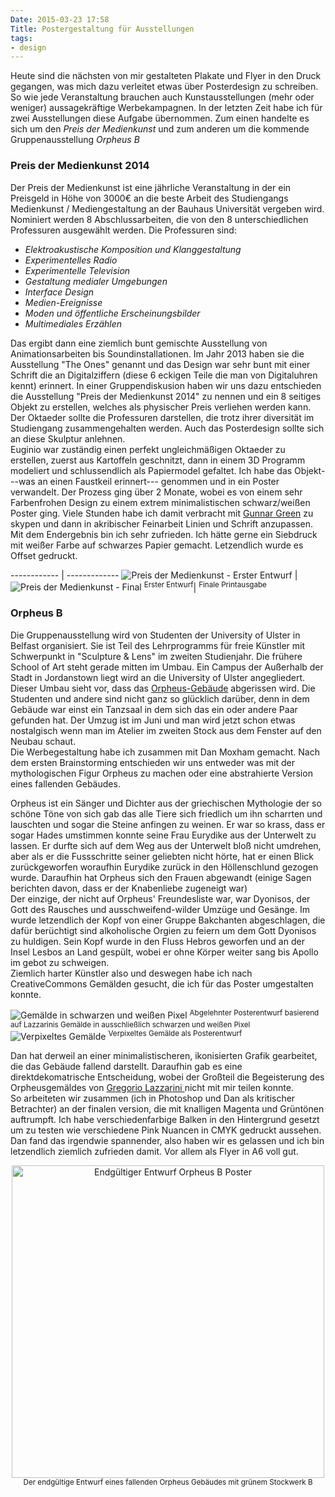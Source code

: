 ```yaml
---
Date: 2015-03-23 17:58
Title: Postergestaltung für Ausstellungen
tags: 
- design
---
```

Heute sind die nächsten von mir gestalteten Plakate und Flyer in den Druck gegangen, was mich dazu verleitet etwas über Posterdesign zu schreiben. 
So wie jede Veranstaltung brauchen auch Kunstausstellungen (mehr oder weniger) aussagekräftige Werbekampagnen. In der letzten Zeit habe ich für zwei Ausstellungen diese Aufgabe übernommen. Zum einen handelte es sich um den *Preis der Medienkunst* und zum anderen um die kommende Gruppenausstellung *Orpheus B*
<!--more-->  

### Preis der Medienkunst 2014

Der Preis der Medienkunst ist eine jährliche Veranstaltung in der ein Preisgeld in Höhe von 3000€ an die beste Arbeit des Studiengangs Medienkunst / Mediengestaltung an der Bauhaus Universität vergeben wird. Nominiert werden 8 Abschlussarbeiten, die von den 8 unterschiedlichen Professuren ausgewählt werden. 
Die Professuren sind: 
 
* *Elektroakustische Komposition und Klanggestaltung*
* *Experimentelles Radio*
* *Experimentelle Television*
* *Gestaltung medialer Umgebungen* 
* *Interface Design*  
* *Medien-Ereignisse*
* *Moden und öffentliche Erscheinungsbilder*
* *Multimediales Erzählen*

Das ergibt dann eine ziemlich bunt gemischte Ausstellung von Animationsarbeiten bis Soundinstallationen. Im Jahr 2013 haben sie die Ausstellung "The Ones" genannt und das Design war sehr bunt mit einer Schrift die an Digitalziffern (diese 6 eckigen Teile die man von Digitaluhren kennt) erinnert. 
In einer Gruppendiskusion haben wir uns dazu entschieden die Ausstellung "Preis der Medienkunst 2014" zu nennen und ein 8 seitiges Objekt zu erstellen, welches als physischer Preis verliehen werden kann. Der Oktaeder sollte die Professuren darstellen, die trotz ihrer diversität im Studiengang zusammengehalten werden. Auch das Posterdesign sollte sich an diese Skulptur anlehnen.  
Euginio war zuständig einen perfekt ungleichmäßigen Oktaeder zu erstellen, zuerst aus Kartoffeln geschnitzt, dann in einem 3D Programm modeliert und schlussendlich als Papiermodel gefaltet. Ich habe das Objekt---was an einen Faustkeil erinnert--- genommen und in ein Poster verwandelt. Der Prozess ging über 2 Monate, wobei es von einem sehr Farbenfrohen Design zu einem extrem minimalistischen schwarz/weißen Poster ging. Viele Stunden habe ich damit verbracht mit [Gunnar Green](http://thegreeneyl.com) zu skypen und dann in akribischer Feinarbeit Linien und Schrift anzupassen. Mit dem Endergebnis bin ich sehr zufrieden. Ich hätte gerne ein Siebdruck mit weißer Farbe auf schwarzes Papier gemacht. Letzendlich wurde es Offset gedruckt. 


------------ | ------------- 
<img src="/img/preis_der_medien_first.png" alt="Preis der Medienkunst - Erster Entwurf"> | <img src="/img/preis_der_medienkunst_final.png" alt="Preis der Medienkunst - Final"> 
<sup>Erster Entwurf</sup>| <sup>Finale Printausgabe</sup>   



### Orpheus B

Die Gruppenausstellung wird von Studenten der University of Ulster in Belfast organisiert. Sie ist Teil des Lehrprogramms für freie Künstler mit Schwerpunkt in "Sculpture & Lens" im zweiten Studienjahr. Die frühere School of Art steht gerade mitten im Umbau. Ein Campus der Außerhalb der Stadt in Jordanstown liegt wird an die University of Ulster angegliedert. Dieser Umbau sieht vor, dass das [Orpheus-Gebäude](http://www.futurebelfast.com/orpheus-building.html) abgerissen wird. Die Studenten und andere sind nicht ganz so glücklich darüber, denn in dem Gebäude war einst ein Tanzsaal in dem sich das ein oder andere Paar gefunden hat. Der Umzug ist im Juni und man wird jetzt schon etwas nostalgisch wenn man im Atelier im zweiten Stock aus dem Fenster auf den Neubau schaut.  
Die Werbegestaltung habe ich zusammen mit Dan Moxham gemacht. Nach dem ersten Brainstorming entschieden wir uns entweder was mit der mythologischen Figur Orpheus zu machen oder eine abstrahierte Version eines fallenden Gebäudes.  

Orpheus ist ein Sänger und Dichter aus der griechischen Mythologie der so schöne Töne von sich gab das alle Tiere sich friedlich um ihn scharrten und lauschten und sogar die Steine anfingen zu weinen. Er war so krass, dass er sogar Hades umstimmen konnte seine Frau Eurydike aus der Unterwelt zu lassen. Er durfte sich auf dem Weg aus der Unterwelt bloß nicht umdrehen, aber als er die Fussschritte seiner geliebten nicht hörte, hat er einen Blick zurückgeworfen woraufhin Eurydike zurück in den Höllenschlund gezogen wurde. Daraufhin hat Orpheus sich den Frauen abgewandt (einige Sagen berichten davon, dass er der Knabenliebe zugeneigt war)  
Der einzige, der nicht auf Orpheus' Freundesliste war, war Dyonisos, der Gott des Rausches und ausschweifend-wilder Umzüge und Gesänge. Im wurde letzendlich der Kopf von einer Gruppe Bakchanten abgeschlagen, die dafür berüchtigt sind alkoholische Orgien zu feiern um dem Gott Dyonisos zu huldigen. Sein Kopf wurde in den Fluss Hebros geworfen und an der Insel Lesbos an Land gespült, wobei er ohne Körper weiter sang bis Apollo im gebot zu schweigen.  
Ziemlich harter Künstler also und deswegen habe ich nach CreativeCommons Gemälden gesucht, die ich für das Poster umgestalten konnte.  

<img src="/img/Orpheus_bw.png" alt="Gemälde in schwarzen und weißen Pixel">  
<sup>Abgelehnter Posterentwurf basierend auf Lazzarinis Gemälde in ausschließlich schwarzen und weißen Pixel</sup>
<img src="/img/Orpheus_pixelated.png" alt="Verpixeltes Gemälde">
<sup> Verpixeltes Gemälde als Posterentwurf </sup>  
 
Dan hat derweil an einer minimalistischeren, ikonisierten Grafik gearbeitet, die das Gebäude fallend darstellt. Daraufhin gab es eine direktdekomatrische Entscheidung, wobei der Großteil die Begeisterung des Orpheusgemäldes von [Gregorio Lazzarini ](http://worldsofimagination.co.uk/spell%20Mindless%20Rage.htm) nicht mit mir teilen konnte.  
So arbeiteten wir zusammen (ich in Photoshop und Dan als kritischer Betrachter) an der finalen version, die mit knalligen Magenta und Grüntönen auftrumpft. Ich habe verschiedenfarbige Balken in den Hintergrund gesetzt um zu testen wie verschiedene Pink Nuancen in CMYK gedruckt aussehen. Dan fand das irgendwie spannender, also haben wir es gelassen und ich bin letzendlich ziemlich zufrieden damit.  Vor allem als Flyer in A6 voll gut.  

<center>
<img src="/img/orpheusB_poster.png" width="500" alt="Endgültiger Entwurf Orpheus B Poster">  
<br>
<sup> Der endgültige Entwurf eines fallenden Orpheus Gebäudes mit grünem Stockwerk B</sup> 
</center>